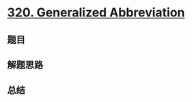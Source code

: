 # [320. Generalized Abbreviation](https://leetcode.com/problems/generalized-abbreviation/)

## 题目


## 解题思路


## 总结


